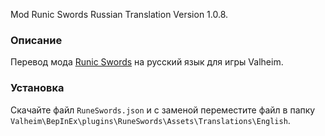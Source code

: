 Mod Runic Swords Russian Translation Version 1.0.8.

### Описание

Перевод мода [Runic Swords](https://www.nexusmods.com/valheim/mods/1179) на русский язык для игры Valheim. 

### Установка

Скачайте файл `RuneSwords.json` и с заменой переместите файл в папку `Valheim\BepInEx\plugins\RuneSwords\Assets\Translations\English`.
